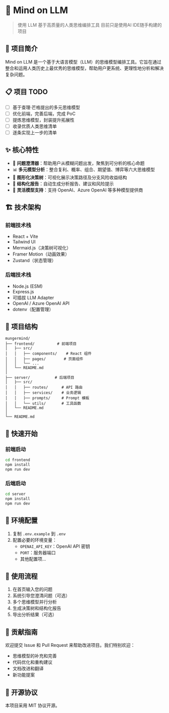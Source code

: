 # 🧠 Mind on LLM

> 使用 LLM 基于高质量的人类思维编排工具
> 目前只是使用AI IDE随手构建的项目

## 📖 项目简介

Mind on LLM 是一个基于大语言模型（LLM）的思维模型编排工具。它旨在通过整合和运用人类历史上最优秀的思维模型，帮助用户更系统、更理性地分析和解决复杂问题。

## 📋 项目 TODO

- [ ] 基于查理·芒格提出的多元思维模型
- [ ] 优化前端，完善后端，完成 PoC
- [ ] 提炼思维模型，封装提升拓展性
- [ ] 收录优质人类思维清单
- [ ] 逐条实现上一步的清单

## ✨ 核心特性

- 🧭 **问题澄清器**：帮助用户从模糊问题出发，聚焦到可分析的核心命题
- 📊 **多元模型分析**：整合复利、概率、组合、期望值、博弈等六大思维模型
- 🌲 **图形化决策树**：可视化展示决策路径及分支风险收益结构
- 📝 **结构化报告**：自动生成分析报告、建议和风险提示
- 🔌 **灵活模型支持**：支持 OpenAI、Azure OpenAI 等多种模型提供商

## 🏗️ 技术架构

### 前端技术栈

- React + Vite
- Tailwind UI
- Mermaid.js（决策树可视化）
- Framer Motion（动画效果）
- Zustand（状态管理）

### 后端技术栈

- Node.js (ESM)
- Express.js
- 可插拔 LLM Adapter
- OpenAI / Azure OpenAI API
- dotenv（配置管理）

## 📁 项目结构

```
mungermind/
├── frontend/          # 前端项目
│   ├── src/
│   │   ├── components/    # React 组件
│   │   ├── pages/        # 页面组件
│   │   └── ...
│   └── README.md
│
├── server/           # 后端项目
│   ├── src/
│   │   ├── routes/      # API 路由
│   │   ├── services/    # 业务逻辑
│   │   ├── prompts/     # Prompt 模板
│   │   └── utils/       # 工具函数
│   └── README.md
│
└── README.md
```

## 🚀 快速开始

### 前端启动

```bash
cd frontend
npm install
npm run dev
```

### 后端启动

```bash
cd server
npm install
npm run dev
```

## 🔧 环境配置

1. 复制 `.env.example` 到 `.env`
2. 配置必要的环境变量：
   - `OPENAI_API_KEY`：OpenAI API 密钥
   - `PORT`：服务器端口
   - 其他配置项...

## 📝 使用流程

1. 在首页输入您的问题
2. 系统引导您澄清问题（可选）
3. 多个思维模型并行分析
4. 生成决策树和结构化报告
5. 导出分析结果（可选）

## 🤝 贡献指南

欢迎提交 Issue 和 Pull Request 来帮助改进项目。我们特别欢迎：

- 思维模型的补充和完善
- 代码优化和重构建议
- 文档改进和翻译
- 新功能提案

## 📄 开源协议

本项目采用 MIT 协议开源。
